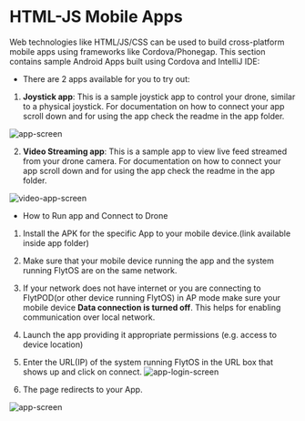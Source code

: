 # HTML-JS Mobile Apps

Web technologies like HTML/JS/CSS can be used to build cross-platform mobile apps using frameworks like Cordova/Phonegap. This section contains sample Android Apps built using Cordova and IntelliJ IDE:

* There are 2 apps available for you to try out:
1. **Joystick app**: This is a sample joystick app to control your drone, similar to a physical joystick. For documentation on how to connect your app scroll down and for using the app check the readme in the app folder.

![app-screen](https://cloud.githubusercontent.com/assets/6880872/24093164/74af4bea-0d78-11e7-9a90-760f61dc994a.png)

2. **Video Streaming app**: This is a sample app to view live feed streamed from your drone camera. For documentation on how to connect your app scroll down and for using the app check the readme in the app folder.

![video-app-screen](https://cloud.githubusercontent.com/assets/6880872/24093626/c81df1d0-0d7a-11e7-9ca1-2e7c8a556b58.png)

* How to Run app and Connect to Drone

1. Install the APK for the specific App to your mobile device.(link available inside app folder)
2. Make sure that your mobile device running the app and the system running FlytOS are on the same network.
3. If your network does not have internet or you are connecting to FlytPOD(or other device running FlytOS) in AP mode make sure your mobile device **Data connection is turned off**. This helps for enabling communication over local network.
3. Launch the app providing it appropriate permissions (e.g. access to device location)
4. Enter the URL(IP) of the system running FlytOS in the URL box that shows up and click on connect.
![app-login-screen](https://cloud.githubusercontent.com/assets/6880872/24093372/824b77e6-0d79-11e7-88a4-7b80dc7bca78.png)

5. The page redirects to your App.

![app-screen](https://cloud.githubusercontent.com/assets/6880872/24093164/74af4bea-0d78-11e7-9a90-760f61dc994a.png)
